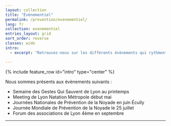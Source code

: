 ```yaml
---
layout: collection
title: "Évènementiel"
permalink: /prevention/evenementiel/
lang: fr
collection: evenementiel
entries_layout: grid
sort_order: reverse
classes: wide
intro:
  - excerpt: "Retrouvez-nous sur les différents évènements qui rythment l'année en sauvetage, secourisme, natation et prévention des noyades"

---
```

{% include feature_row id="intro" type="center" %}

Nous sommes présents aux évènements suivants :
- Semaine des Gestes Qui Sauvent de Lyon au printemps
- Meeting de Lyon Natation Métropole début mai
- Journées Nationales de Prévention de la Noyade en juin Écully
- Journée Mondiale de Prévention de la Noyade le 25 juillet
- Forum des associations de Lyon 4ème en septembre

------------------------------------------------
